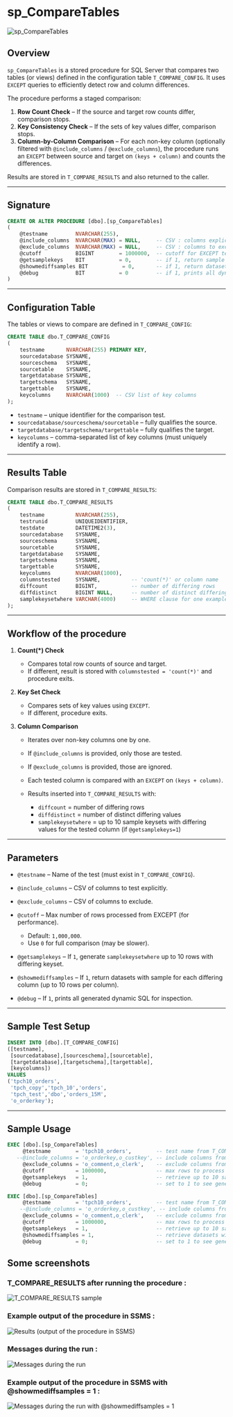 
# sp\_CompareTables


![sp_CompareTables](images/sp_CompareTables.png)

## Overview

`sp_CompareTables` is a stored procedure for SQL Server that compares two tables (or views) defined in the configuration table `T_COMPARE_CONFIG`.
It uses `EXCEPT` queries to efficiently detect row and column differences.

The procedure performs a staged comparison:

1. **Row Count Check** – If the source and target row counts differ, comparison stops.
2. **Key Consistency Check** – If the sets of key values differ, comparison stops.
3. **Column-by-Column Comparison** – For each non-key column (optionally filtered with `@include_columns` / `@exclude_columns`), the procedure runs an `EXCEPT` between source and target on `(keys + column)` and counts the differences.

Results are stored in `T_COMPARE_RESULTS` and also returned to the caller.

---

## Signature

```sql
CREATE OR ALTER PROCEDURE [dbo].[sp_CompareTables]
(
    @testname         NVARCHAR(255),
    @include_columns  NVARCHAR(MAX) = NULL,     -- CSV : columns explicitly tested
    @exclude_columns  NVARCHAR(MAX) = NULL,     -- CSV : columns to exclude
    @cutoff           BIGINT        = 1000000,  -- cutoff for EXCEPT temp results (0 = no cutoff, use full compare)
    @getsamplekeys    BIT           = 0,        -- if 1, return sample keyset WHERE clause for one differing row
    @showmediffsamples BIT           = 0,       -- if 1, return datasets with sample for each differing column (up to 10 rows per column)
    @debug            BIT           = 0         -- if 1, prints all dynamic SQL generated
)
```

---

## Configuration Table

The tables or views to compare are defined in `T_COMPARE_CONFIG`:

```sql
CREATE TABLE dbo.T_COMPARE_CONFIG
(
    testname       NVARCHAR(255) PRIMARY KEY,
    sourcedatabase SYSNAME,
    sourceschema   SYSNAME,
    sourcetable    SYSNAME,
    targetdatabase SYSNAME,
    targetschema   SYSNAME,
    targettable    SYSNAME,
    keycolumns     NVARCHAR(1000)  -- CSV list of key columns
);
```

* `testname` – unique identifier for the comparison test.
* `sourcedatabase/sourceschema/sourcetable` – fully qualifies the source.
* `targetdatabase/targetschema/targettable` – fully qualifies the target.
* `keycolumns` – comma-separated list of key columns (must uniquely identify a row).

---

## Results Table

Comparison results are stored in `T_COMPARE_RESULTS`:

```sql
CREATE TABLE dbo.T_COMPARE_RESULTS
(
    testname          NVARCHAR(255),
    testrunid         UNIQUEIDENTIFIER,
    testdate          DATETIME2(3),
    sourcedatabase    SYSNAME,
    sourceschema      SYSNAME,
    sourcetable       SYSNAME,
    targetdatabase    SYSNAME,
    targetschema      SYSNAME,
    targettable       SYSNAME,
    keycolumns        NVARCHAR(1000),
    columnstested     SYSNAME,          -- 'count(*)' or column name
    diffcount         BIGINT,           -- number of differing rows
    diffdistinct      BIGINT NULL,      -- number of distinct differing values
    samplekeysetwhere VARCHAR(4000)     -- WHERE clause for one example diff row (if @getsamplekeys=1)
);
```

---

## Workflow of the procedure

1. **Count(\*) Check**

   * Compares total row counts of source and target.
   * If different, result is stored with `columnstested = 'count(*)'` and procedure exits.

2. **Key Set Check**

   * Compares sets of key values using `EXCEPT`.
   * If different, procedure exits.

3. **Column Comparison**

   * Iterates over non-key columns one by one.
   * If `@include_columns` is provided, only those are tested.
   * If `@exclude_columns` is provided, those are ignored.
   * Each tested column is compared with an `EXCEPT` on `(keys + column)`.
   * Results inserted into `T_COMPARE_RESULTS` with:

     * `diffcount` = number of differing rows
     * `diffdistinct` = number of distinct differing values
     * `samplekeysetwhere` = up to 10 sample keysets with differing values for the tested column (if `@getsamplekeys=1`)

---

## Parameters

* `@testname` – Name of the test (must exist in `T_COMPARE_CONFIG`).
* `@include_columns` – CSV of columns to test explicitly.
* `@exclude_columns` – CSV of columns to exclude.
* `@cutoff` – Max number of rows processed from EXCEPT (for performance).

  * Default: `1,000,000`.
  * Use `0` for full comparison (may be slower).
* `@getsamplekeys` – If `1`, generate `samplekeysetwhere` up to 10 rows with differing keyset.
* `@showmediffsamples` – If `1`, return datasets with sample for each differing column (up to 10 rows per column).
* `@debug` – If `1`, prints all generated dynamic SQL for inspection.

---

## Sample Test Setup

```sql
INSERT INTO [dbo].[T_COMPARE_CONFIG] 
([testname],
 [sourcedatabase],[sourceschema],[sourcetable],
 [targetdatabase],[targetschema],[targettable],
 [keycolumns])
VALUES
('tpch10_orders',
 'tpch_copy','tpch_10','orders',
 'tpch_test','dbo','orders_15M',
 'o_orderkey');
```

---

## Sample Usage

```sql
EXEC [dbo].[sp_CompareTables] 
     @testname        = 'tpch10_orders',        -- test name from T_COMPARE_CONFIG (where to find source/target)
   --@include_columns = 'o_orderkey,o_custkey', -- include columns from comparison if needed
     @exclude_columns = 'o_comment,o_clerk',    -- exclude columns from comparison if needed
     @cutoff          = 1000000,                -- max rows to process output from EXCEPT (Nota compare are done on all rows, @cutoff is just for performance and limiting the output in the temp table), setting to 0 will use full dump of EXCEPT
     @getsamplekeys   = 1,                      -- retrieve up to 10 sample keysets for differing rows
     @debug           = 0;                      -- set to 1 to see generated SQL
```

```sql
EXEC [dbo].[sp_CompareTables] 
     @testname        = 'tpch10_orders',        -- test name from T_COMPARE_CONFIG (where to find source/target)
    --@include_columns = 'o_orderkey,o_custkey', -- include columns from comparison if needed
     @exclude_columns = 'o_comment,o_clerk',    -- exclude columns from comparison if needed
     @cutoff          = 1000000,                -- max rows to process output from EXCEPT (Nota compare are done on all rows, @cutoff is just for performance and limiting the output in the temp table), setting to 0 will use full dump of EXCEPT
     @getsamplekeys   = 1,                      -- retrieve up to 10 sample keysets for differing rows
     @showmediffsamples = 1,                    -- retrieve datasets with sample for each differing column (up to 10 rows per column)
     @debug           = 0;                      -- set to 1 to see generated SQL

```

## Some screenshots

### T\_COMPARE\_RESULTS after running the procedure :
![T_COMPARE_RESULTS sample](images/T_COMPARE_RESULTS.jpg)

### Example output of the procedure in SSMS :
![Results (output of the procedure in SSMS)](images/sp_CompareTables_Results.jpg)

### Messages during the run :

![Messages during the run](images/sp_CompareTables_Messages.jpg)

### Example output of the procedure in SSMS with @showmediffsamples = 1 :
![Messages during the run with @showmediffsamples = 1](images/sp_CompareTables_showmediffsamples.jpg)
